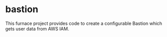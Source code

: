 # bastion
This furnace project provides code to create a configurable Bastion which gets user data from AWS IAM.
